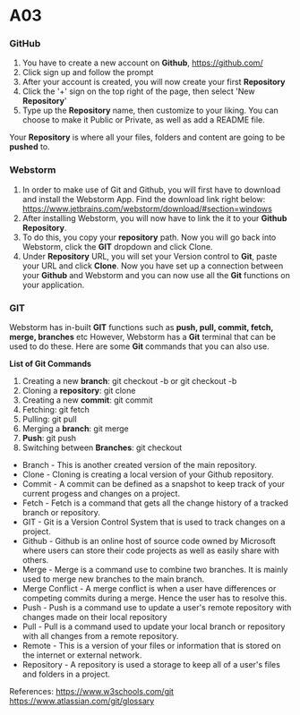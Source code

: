 # A03

### **GitHub**

1. You have to create a new account on **Github**, https://github.com/
2. Click sign up and follow the prompt
3. After your account is created, you will now create your first **Repository**
4. Click the '+' sign on the top right of the page, then select 'New **Repository**'
5. Type up the **Repository** name, then customize to your liking. You can choose to make it Public or Private, as well as add a README file.

Your **Repository** is where all your files, folders and content are going to be **pushed** to.

### Webstorm

1. In order to make use of Git and Github, you will first have to download and install the Webstorm App. Find the download link right below:
https://www.jetbrains.com/webstorm/download/#section=windows
2. After installing Webstorm, you will now have to link the it to your **Github** **Repository**.
3. To do this, you copy your **repository** path. Now you will go back into Webstorm, click the **GIT** dropdown and click Clone.
4. Under **Repository** URL, you will set your Version control to **Git**, paste your URL and click **Clone**. Now you have set up a connection between your **Github** and Webstorm and you can now use all the **Git** functions on your application.

### **GIT**

Webstorm has in-built **GIT** functions such as **push, pull, commit, fetch, merge, branches** etc
However, Webstorm has a **Git** terminal that can be used to do these. Here are some **Git** commands that you can also use.

**List of Git Commands**
1. Creating a new **branch**: git checkout -b <branch-name> or git checkout -b <branch-name>
2. Cloning a **repository**: git clone
3. Creating a new **commit**: git commit
4. Fetching: git fetch
5. Pulling: git pull
6. Merging a **branch**: git merge
7. **Push**: git push
8. Switching between **Branches**: git checkout

- Branch - This is another created version of the main repository.
- Clone - Cloning is creating a local version of your Github repository.
- Commit - A commit can be defined as a snapshot to keep track of your current progess and changes on a project.
- Fetch - Fetch is a command that gets all the change history of a tracked branch or repository.
- GIT - Git is a Version Control System that is used to track changes on a project.
- Github - Github is an online host of source code owned by Microsoft where users can store their code projects as well as easily share with others.
- Merge - Merge is a command use to combine two branches. It is mainly used to merge new branches to the main branch.
- Merge Conflict - A merge conflict is when a user have differences or competing commits during a merge. Hence the user has to resolve this.
- Push - Push is a command use to update a user's remote repository with changes made on their local repository
- Pull - Pull is a command used to update your local branch or repository with all changes from a remote repository.
- Remote - This is a version of your files or information that is stored on the internet or external network.
- Repository - A repository is used a storage to keep all of a user's files and folders in a project.

References:
https://www.w3schools.com/git
https://www.atlassian.com/git/glossary
